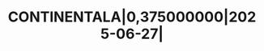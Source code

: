 ---
layout: asset
title: CONTINENTALA|0,375000000|2025-06-27|                        
isin: XS2056430874
---
